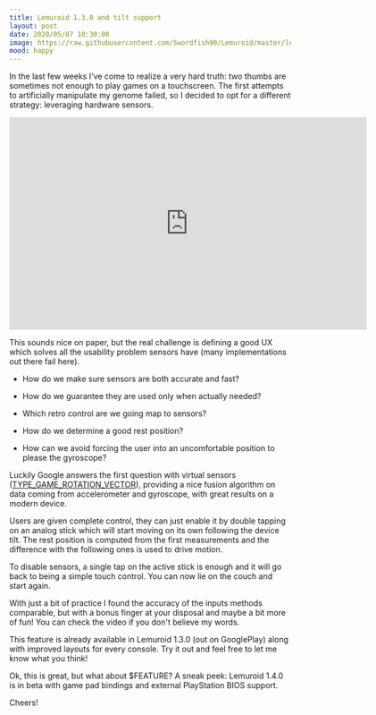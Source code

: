 ```yaml
---
title: Lemuroid 1.3.0 and tilt support
layout: post
date: 2020/05/07 10:30:00
image: https://raw.githubusercontent.com/Swordfish90/Lemuroid/master/lemuroid-app/icon/lemuroid_web.png
mood: happy
---
```


In the last few weeks I've come to realize a very hard truth: two thumbs are sometimes not enough to play games on a touchscreen.
The first attempts to artificially manipulate my genome failed, so I decided to opt for a different strategy: leveraging hardware sensors.

<iframe width="640" height="380" src="https://www.youtube.com/embed/LwZ029Zk9l8" frameborder="0" allowfullscreen></iframe>

This sounds nice on paper, but the real challenge is defining a good UX which solves all the usability problem sensors have (many implementations out there fail here).

* How do we make sure sensors are both accurate and fast?

* How do we guarantee they are used only when actually needed?

* Which retro control are we going map to sensors?

* How do we determine a good rest position?

* How can we avoid forcing the user into an uncomfortable position to please the gyroscope?

Luckily Google answers the first question with virtual sensors ([TYPE_GAME_ROTATION_VECTOR](https://developer.android.com/reference/android/hardware/Sensor#TYPE_GAME_ROTATION_VECTOR)), providing a nice fusion algorithm on data coming from accelerometer and gyroscope, with great results on a modern device.

Users are given complete control, they can just enable it by double tapping on an analog stick which will start moving on its own following the device tilt.
The rest position is computed from the first measurements and the difference with the following ones is used to drive motion.

To disable sensors, a single tap on the active stick is enough and it will go back to being a simple touch control. You can now lie on the couch and start again.

With just a bit of practice I found the accuracy of the inputs methods comparable, but with a bonus finger at your disposal and maybe a bit more of fun!
You can check the video if you don't believe my words.

This feature is already available in Lemuroid 1.3.0 (out on GooglePlay) along with improved layouts for every console. Try it out and feel free to let me know what you think!

Ok, this is great, but what about $FEATURE? A sneak peek: Lemuroid 1.4.0 is in beta with game pad bindings and external PlayStation BIOS support.

Cheers!
